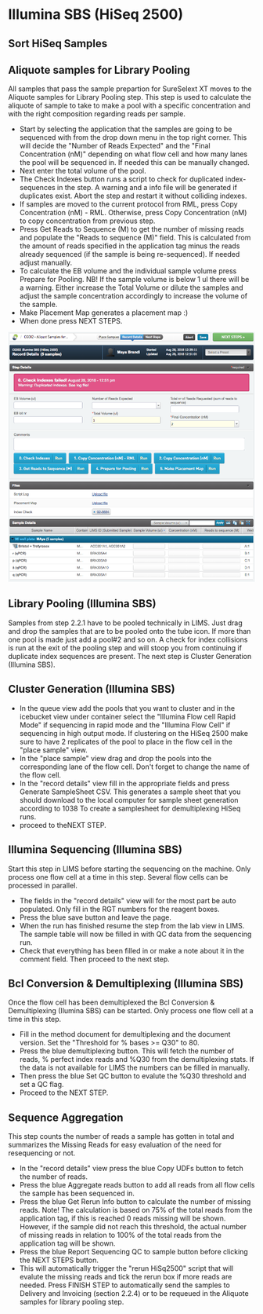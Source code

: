 
# Illumina SBS (HiSeq 2500)

## Sort HiSeq Samples 

## Aliquote samples for Library Pooling 


All samples that pass the sample prepartion for SureSelext XT moves to the Aliquote samples for Library Pooling step. This step is used to calculate the aliquote of sample to take to make a pool with a specific concentration and with the right composition regarding reads per sample.

* Start by selecting the application that the samples are going to be sequenced with from the drop down menu in the top right corner. This will decide the "Number of Reads Expected" and the "Final Concentration (nM)"  depending on what flow cell and how many lanes the pool will be sequenced in. If needed this can be manually changed.
* Next enter the total volume of the pool.
* The Check Indexes button runs a script to check for duplicated index-sequences in the step. A warning and a info file will be generated if duplicates exist. Abort the step and restart it without colliding indexes.
* If samples are moved to the current protocol from RML, press Copy Concentration (nM) - RML. Otherwise, press Copy Concentration (nM) to copy concentration from previous step. 
* Press Get Reads to Sequence (M) to get the number of missing reads and populate the "Reads to sequence (M)" field. This is calculated from the amount of reads specified in the application tag minus the reads already sequenced (if the sample is being re-sequenced). If needed adjust manually.
* To calculate the EB volume and the individual sample volume press Prepare for Pooling. NB! If the sample volume is below 1 ul there will be a warning. Either increase the Total Volume or dilute the samples and adjust the sample concentration accordingly to increase the volume of the sample.
* Make Placement Map generates a placement map :)
* When done press NEXT STEPS.

<p align="center"><img src="../img/Illumina_SBS_HiSeq_2500/1.png"></p>


## Library Pooling (Illumina SBS)


Samples from step 2.2.1 have to be pooled technically in LIMS. Just drag and drop the samples that are to be pooled onto the tube icon. If more than one pool is made just add a pool#2 and so on. A check for index collisions is run at the exit of the pooling step and will stoop you from continuing if duplicate index sequences are present. The next step is Cluster Generation (Illumina SBS).



## Cluster Generation (Illumina SBS)
* In the queue view add the pools that you want to cluster and in the icebucket view under container select the "Illumina Flow cell Rapid Mode" if sequencing in rapid mode and the "Illumina Flow Cell" if sequencing in high output mode. If clustering on the HiSeq 2500 make sure to have 2 replicates of the pool to place in the flow cell in the "place sample" view.
* In the "place sample" view drag and drop the pools into the corresponding lane of the flow cell. Don't forget to change the name of the flow cell.
* In the "record details" view fill in the appropriate fields and press Generate SampleSheet CSV. This generates a sample sheet that you should download to the local computer for sample sheet generation according to 1038 To create a samplesheet for demultiplexing HiSeq runs.
* proceed to theNEXT STEP.

## Illumina Sequencing (Illumina SBS)


Start this step in LIMS before starting the sequencing on the machine. Only process one flow cell at a time in this step. Several flow cells can be processed in parallel.

* The fields in the "record details" view will for the most part be auto populated. Only fill in the RGT numbers for the reagent boxes.
* Press the blue save button and leave the page.
* When the run has finished resume the step from the lab view in LIMS. The sample table will now be filled in with QC data from the sequencing run.
* Check that everything has been filled in or make a note about it in the comment field. Then proceed to the next step.

## Bcl Conversion & Demultiplexing (Illumina SBS)


Once the flow cell has been demultiplexed the Bcl Conversion & Demultiplexing (Ilumina SBS) can be started. Only process one flow cell at a time in this step.

* Fill in the method document for demultiplexing and the document version. Set the "Threshold for % bases >= Q30" to 80.
* Press the blue demultiplexing button. This will fetch the number of reads, % perfect index reads and %Q30 from the demultiplexing stats. If the data is not available for LIMS the numbers can be filled in manually.
* Then press the blue Set QC button to evalute the %Q30 threshold and set a QC flag.
* Proceed to the NEXT STEP.

## Sequence Aggregation


This step counts the number of reads a sample has gotten in total and summarizes the Missing Reads for easy evaluation of the need for resequencing or not.

* In the "record details" view press the blue Copy UDFs button to fetch the number of reads.
* Press the blue Aggregate reads button to add all reads from all flow cells the sample has been sequenced in.
* Press the blue Get Rerun Info button to calculate the number of missing reads. Note! The calculation is based on 75% of the total reads from the application tag, if this is reached 0 reads missing will be shown. However, if the sample did not reach this threshold, the actual number of missing reads in relation to 100% of the total reads from the application tag will be shown.
* Press the blue Report Sequencing QC to sample button before clicking the NEXT STEPS button. 
* This will automatically trigger the "rerun HiSq2500" script that will evalute the missing reads and tick the rerun box if more reads are needed. Press FINISH STEP to automatically send the samples to Delivery and Invoicing (section 2.2.4) or to be requeued in the Aliquote samples for library pooling step.